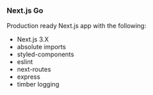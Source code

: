 ### Next.js Go

Production ready Next.js app with the following:

- Next.js 3.X
- absolute imports
- styled-components
- eslint
- next-routes
- express
- timber logging
